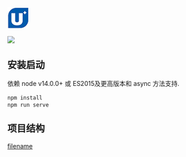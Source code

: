 <img src="ULogo.png" alt="基于 x6 的场景编排工具"/>


[![](https://img.shields.io/badge/gitlab-sceneChoreography-\\?logo=gitlab)](gitlab-url)
  

## 安装启动

依赖 node v14.0.0+ 或 ES2015及更高版本和 async 方法支持.

```
npm install
npm run serve
```

## 项目结构
[filename](tree.md)



[gitlab-image]: https://git.haier.net/assets/favicon-72a2cad5025aa931d6ea56c3201d1f18e68a8cd39788c7c80d5b2b82aa5143ef.png
[gitlab-url]: https://git.haier.net/iot/haigeek/front_project/sceneChoreography